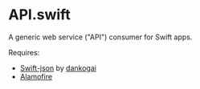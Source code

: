 # API.swift

A generic web service ("API") consumer for Swift apps.

Requires:
- [Swift-json](https://github.com/dankogai/swift-json) by [dankogai](https://github.com/dankogai/)
- [Alamofire](https://github.com/Alamofire/Alamofire)
